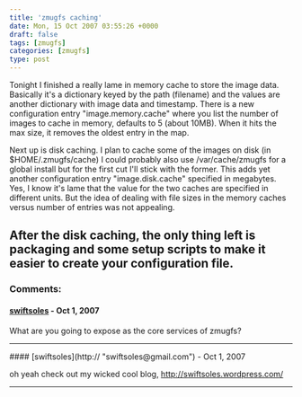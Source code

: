 ```yaml
---
title: 'zmugfs caching'
date: Mon, 15 Oct 2007 03:55:26 +0000
draft: false
tags: [zmugfs]
categories: [zmugfs]
type: post
---
```


Tonight I finished a really lame in memory cache to store the image data. Basically it's a dictionary keyed by the path (filename) and the values are another dictionary with image data and timestamp. There is a new configuration entry "image.memory.cache" where you list the number of images to cache in memory, defaults to 5 (about 10MB). When it hits the max size, it removes the oldest entry in the map.

Next up is disk caching. I plan to cache some of the images on disk (in $HOME/.zmugfs/cache) I could probably also use /var/cache/zmugfs for a global install but for the first cut I'll stick with the former. This adds yet another configuration entry "image.disk.cache" specified in megabytes. Yes, I know it's lame that the value for the two caches are specified in different units. But the idea of dealing with file sizes in the memory caches versus number of entries was not appealing.

After the disk caching, the only thing left is packaging and some setup scripts to make it easier to create your configuration file.
---
### Comments:
#### [swiftsoles](http:// "swiftsoles@gmail.com") - <time datetime="2007-10-15 13:32:45">Oct 1, 2007</time>

What are you going to expose as the core services of zmugfs?
<hr />
#### [swiftsoles](http:// "swiftsoles@gmail.com") - <time datetime="2007-10-15 13:33:53">Oct 1, 2007</time>

oh yeah check out my wicked cool blog, http://swiftsoles.wordpress.com/
<hr />
